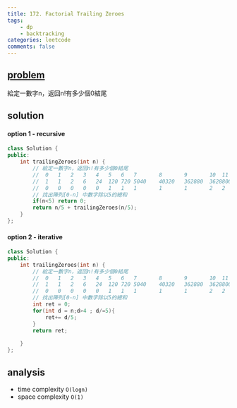 ```yaml
---
title: 172. Factorial Trailing Zeroes
tags:  
    - dp
    - backtracking
categories: leetcode
comments: false
---
```


## [problem](https://leetcode.com/problems/factorial-trailing-zeroes/)

給定一數字n，返回n!有多少個0結尾

## solution 


#### option 1 - recursive
```c++
class Solution {
public:
    int trailingZeroes(int n) {
        // 給定一數字n，返回n!有多少個0結尾
        //  0   1   2   3   4   5   6   7       8       9       10  11  12  13  14  15  16  17  ... 25
        //  1   1   2   6   24  120 720 5040    40320   362880  3628800     
        //  0   0   0   0   0   1   1   1       1       1       2   2   2   2   2   3   3   3       6
        // 找出陣列[0-n] 中數字除以5的總和
        if(n<5) return 0;
        return n/5 + trailingZeroes(n/5);
    }
};

```


#### option 2 - iterative
```c++
class Solution {
public:
    int trailingZeroes(int n) {
        // 給定一數字n，返回n!有多少個0結尾
        //  0   1   2   3   4   5   6   7       8       9       10  11  12  13  14  15  16  17  ... 25
        //  1   1   2   6   24  120 720 5040    40320   362880  3628800     
        //  0   0   0   0   0   1   1   1       1       1       2   2   2   2   2   3   3   3       6
        // 找出陣列[0-n] 中數字除以5的總和
        int ret = 0;
        for(int d = n;d>4 ; d/=5){
            ret+= d/5;
        }
        return ret;
        
    }
};
```
## analysis
- time complexity `O(logn)`
- space complexity `O(1)`